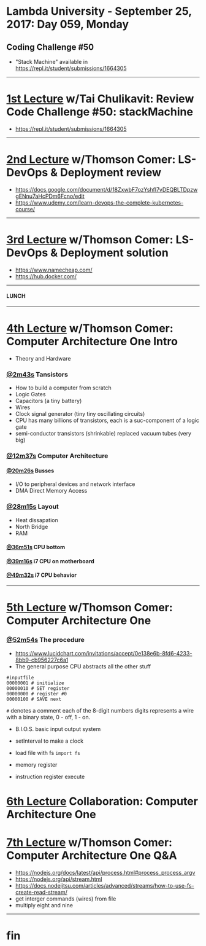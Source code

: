 # Lambda University - September 25, 2017: Day 059, Monday
## Coding Challenge #50
- "Stack Machine" available in https://repl.it/student/submissions/1664305
***
# [1st Lecture](https://youtu.be/w-kcXRj0Tu4) w/Tai Chulikavit: Review Code Challenge #50: stackMachine
- https://repl.it/student/submissions/1664305

***
# [2nd Lecture](VIDEO_RECORDED_NOT_POSTED) w/Thomson Comer: LS-DevOps & Deployment review
- https://docs.google.com/document/d/18ZxwbF7ozYshfl7vDEQBLTDpzwgENnu7aHcPDm6Fcno/edit
- https://www.udemy.com/learn-devops-the-complete-kubernetes-course/

***
# [3rd Lecture](VIDEO_RECORDED_NOT_POSTED) w/Thomson Comer: LS-DevOps & Deployment solution
- https://www.namecheap.com/
- https://hub.docker.com/

***
#### LUNCH
***
# [4th Lecture](https://youtu.be/QuPWki6vMMI) w/Thomson Comer: Computer Architecture One Intro
- Theory and Hardware
### [@2m43s](https://youtu.be/QuPWki6vMMI?=2m43s) Tansistors
  - How to build a computer from scratch
  - Logic Gates
  - Capacitors (a tiny battery)
  - Wires
  - Clock signal generator (tiny tiny oscillating circuits)
  - CPU has many billions of transistors, each is a suc-component of a logic gate
  - semi-conductor transistors (shrinkable) replaced vacuum tubes (very big)

### [@12m37s](https://youtu.be/QuPWki6vMMI?=12m37s) Computer Architecture
#### [@20m26s](https://youtu.be/QuPWki6vMMI?=20m26s) Busses
  - I/O to peripheral devices and network interface
  - DMA Direct Memory Access

### [@28m15s](https://youtu.be/QuPWki6vMMI?=28m15s) Layout
  - Heat dissapation
  - North Bridge
  - RAM
#### [@36m51s](https://youtu.be/QuPWki6vMMI?=36m51s) CPU bottom
#### [@39m16s](https://youtu.be/QuPWki6vMMI?=39m16s) i7 CPU on motherboard
#### [@49m32s](https://youtu.be/QuPWki6vMMI?=49m32s) i7 CPU behavior

***
# [5th Lecture](https://youtu.be/82F93iymaaU) w/Thomson Comer: Computer Architecture One
### [@52m54s](https://youtu.be/82F93iymaaU?=52m54s) The procedure
- https://www.lucidchart.com/invitations/accept/0e138e6b-8fd6-4233-8bb9-cb956227c6a1
- The general purpose CPU abstracts all the other stuff
```
#inputfile
00000001 # initialize
00000010 # SET register
00000000 # register #0
00000100 # SAVE next
```

`#` denotes a comment
each of the 8-digit numbers digits represents a wire with a binary state, 0 - off, 1 - on.

- B.I.O.S. basic input output system

- setInterval to make a clock
- load file with fs `import fs`
- memory register
- instruction register execute

# [6th Lecture](VIDEO_RECORDED_NOT_POSTED) Collaboration: Computer Architecture One

# [7th Lecture](VIDEO_RECORDED_NOT_POSTED) w/Thomson Comer: Computer Architecture One Q&A
- https://nodejs.org/docs/latest/api/process.html#process_process_argv
- https://nodejs.org/api/stream.html
- https://docs.nodejitsu.com/articles/advanced/streams/how-to-use-fs-create-read-stream/
- get interger commands (wires) from file
- multiply eight and nine

***
# fin
